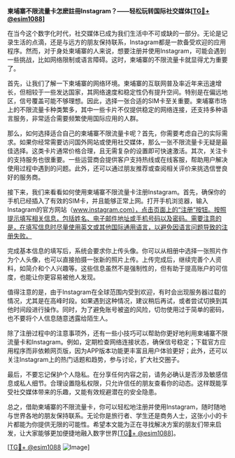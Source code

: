 **柬埔寨不限流量卡怎麽註冊Instagram？——轻松玩转国际社交媒体[[TG💪+ @esim1088](https://t.me/s/esim1088)]**

在当今这个数字化时代，社交媒体已成为我们生活中不可或缺的一部分。无论是记录生活的点滴，还是与远方的朋友保持联系，Instagram都是一款备受欢迎的应用程序。然而，对于身处柬埔寨的人来说，想要注册并使用Instagram，可能会遇到一些挑战，比如网络限制或语言障碍。这时，柬埔寨的不限流量卡就显得尤为重要了。

首先，让我们了解一下柬埔寨的网络环境。柬埔寨的互联网普及率近年来迅速增长，但相较于一些发达国家，其网络速度和稳定性仍有提升空间。特别是在偏远地区，信号覆盖可能不够理想。因此，选择一张合适的SIM卡至关重要。柬埔寨市场上的不限流量卡种类繁多，其中一些卡片不仅提供稳定的网络连接，还支持多种语言服务，非常适合需要频繁使用国际应用的人群。

那么，如何选择适合自己的柬埔寨不限流量卡呢？首先，你需要考虑自己的实际需求。如果你经常需要访问国外网站或使用社交媒体，那么一张不限流量卡无疑是最佳选择。这类卡片通常价格合理，且无需复杂的设置即可快速激活。其次，关注卡的支持服务也很重要。一些运营商会提供客户支持热线或在线客服，帮助用户解决使用过程中遇到的问题。此外，还可以通过朋友推荐或查阅相关评价来挑选信誉良好的服务商。

接下来，我们来看看如何使用柬埔寨不限流量卡注册Instagram。首先，确保你的手机已经插入了有效的SIM卡，并且能够正常上网。打开手机浏览器，输入Instagram的官方网站（www.instagram.com），点击页面上的“注册”按钮。按照提示填写相关信息，包括姓名、电子邮件地址或手机号码以及密码。需要注意的是，在填写信息时尽量使用英文或其他国际通用语言，以避免因语言问题导致的注册失败。

完成基本信息的填写后，系统会要求你上传头像。你可以从相册中选择一张照片作为个人头像，也可以直接拍摄一张新的照片上传。上传完成后，继续完善个人资料，如简介和个人兴趣等。这些信息虽然不是强制性的，但有助于提高账户的可信度，也能让你更容易被他人发现。

值得注意的是，由于Instagram在全球范围内受到欢迎，有时会出现服务器过载的情况，尤其是在高峰时段。如果遇到这种情况，建议稍后再试，或者尝试切换到其他时间段进行操作。同时，为了避免账号被盗的风险，切勿使用过于简单的密码，也不要将个人信息随意透露给陌生人。

除了注册过程中的注意事项外，还有一些小技巧可以帮助你更好地利用柬埔寨不限流量卡和Instagram。例如，定期检查网络连接状态，确保信号稳定；下载官方应用程序而非依赖网页版，因为APP版本功能更丰富且用户体验更好；此外，还可以关注Instagram上的热门话题和趋势，参与讨论，扩大社交圈子。

最后，不要忘记保护个人隐私。在分享任何内容之前，请务必确认是否涉及敏感信息或私人细节。合理设置隐私权限，只允许信任的朋友查看你的动态。这样既能享受社交媒体带来的乐趣，又能有效规避潜在的安全隐患。

总之，借助柬埔寨的不限流量卡，你可以轻松地注册并使用Instagram，随时随地与世界各地的朋友保持联系。无论你是旅行者、学生还是商务人士，这张小小的卡片都能为你提供无限的可能性。希望本文能为正在寻找解决方案的朋友们带来启发，让大家能够更加便捷地融入数字世界[[TG💪+ @esim1088](https://t.me/s/esim1088)]。

[[TG💪+ @esim1088](https://t.me/s/esim1088) ![Image](https://i.postimg.cc/4NQfJmqS/Snipaste-2025-05-13-00-14-12.png)]